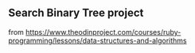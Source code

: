 ## Search Binary Tree project
from https://www.theodinproject.com/courses/ruby-programming/lessons/data-structures-and-algorithms 
